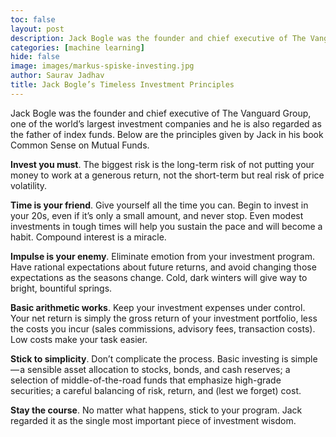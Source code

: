 ```yaml
---
toc: false
layout: post
description: Jack Bogle was the founder and chief executive of The Vanguard Group, one of the world's largest investment companies.
categories: [machine learning]
hide: false
image: images/markus-spiske-investing.jpg
author: Saurav Jadhav
title: Jack Bogle’s Timeless Investment Principles
---
```

Jack Bogle was the founder and chief executive of The Vanguard Group, one of the world’s largest investment companies and he is also regarded as the father of index funds. Below are the principles given by Jack in his book Common Sense on Mutual Funds.

**Invest you must**. The biggest risk is the long-term risk of not putting your money to work at a generous return, not the short-term but real risk of price volatility.

**Time is your friend**. Give yourself all the time you can. Begin to invest in your 20s, even if it’s only a small amount, and never stop. Even modest investments in tough times will help you sustain the pace and will become a habit. Compound interest is a miracle.

**Impulse is your enemy**. Eliminate emotion from your investment program. Have rational expectations about future returns, and avoid changing those expectations as the seasons change. Cold, dark winters will give way to bright, bountiful springs.

**Basic arithmetic works**. Keep your investment expenses under control. Your net return is simply the gross return of your investment portfolio, less the costs you incur (sales commissions, advisory fees, transaction costs). Low costs make your task easier.

**Stick to simplicity**. Don’t complicate the process. Basic investing is simple — a sensible asset allocation to stocks, bonds, and cash reserves; a selection of middle-of-the-road funds that emphasize high-grade securities; a careful balancing of risk, return, and (lest we forget) cost.

**Stay the course**. No matter what happens, stick to your program. Jack regarded it as the single most important piece of investment wisdom.
